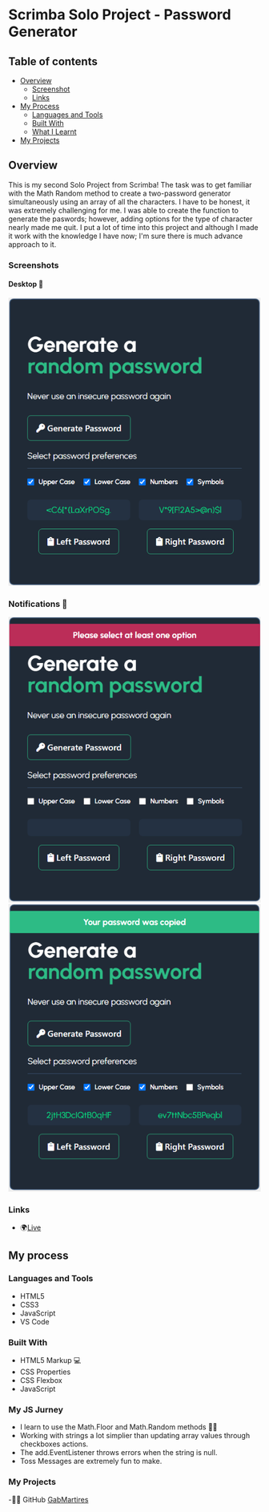 # Scrimba Solo Project - Password Generator

## Table of contents

- [Overview](#overview)
  - [Screenshot](#screenshot)
  - [Links](#links)
- [My Process](#my-process)
  - [Languages and Tools](#languages-and-tools)
  - [Built With](#built-with)
  - [What I Learnt](#my-js-jurney)  
- [My Projects](#my-projects)

## Overview
This is my second Solo Project from Scrimba! The task was to get familiar with the Math Random method to create a two-password generator simultaneously using an array of all the characters. I have to be honest, it was extremely challenging for me. I was able to create the function to generate the paswords; however, adding options for the type of character nearly made me quit. I put a lot of time into this project and although I made it work with the knowledge I have now; I'm sure there is much advance approach to it. 
### Screenshots

#### Desktop 📸

![Password Generator](https://raw.githubusercontent.com/gabmartires/SoloProject-Password-Generator/home/screenshots/GM-Password-Generator.png)

### Notifications 📸
![Options Warning](https://raw.githubusercontent.com/gabmartires/SoloProject-Password-Generator/home/screenshots/GM-Password-Generator-NoOptions.png)
![Copied Password](https://raw.githubusercontent.com/gabmartires/SoloProject-Password-Generator/home/screenshots/GM-Password-Generator-CopyPass.png)


### Links

- 🌍[Live](https://scrimba-gm-passwordgenerator.netlify.app)

## My process

### Languages and Tools 

- HTML5
- CSS3
- JavaScript
- VS Code

### Built With

- HTML5 Markup 💻
- CSS Properties
- CSS Flexbox
- JavaScript

### My JS Jurney

- I learn to use the Math.Floor and Math.Random methods 👨‍💻
- Working with strings a lot simplier than updating array values through checkboxes actions.
- The add.EventListener throws errors when the string is null.
- Toss Messages are extremely fun to make.

### My Projects
-👦🏽 GitHub [GabMartires](https://github.com/gabmartires)

